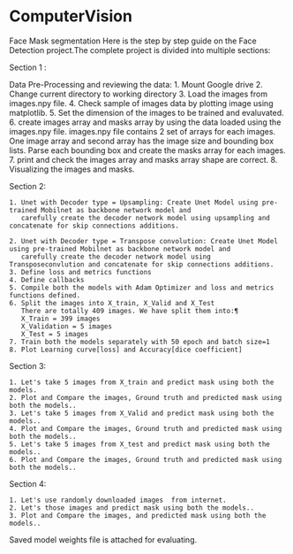 # ComputerVision
Face Mask segmentation
Here is the step by step guide on the Face Detection project.The complete project is divided into multiple sections:

Section 1 : 

Data Pre-Processing and reviewing the data:
    1. Mount Google drive
    2. Change current directory to working directory
    3. Load the images from images.npy file. 
    4. Check sample of images data by plotting image using matplotlib.
    5. Set the dimension of the images to be trained and evaluvated.
    6. create images array and masks array by using the data loaded using the images.npy file.
       images.npy file contains 2 set of arrays for each images. One image array and second array has the image size and bounding box lists.
       Parse each bounding box and create the masks array for each images.
    7. print and check the images array and masks array shape are correct.
    8. Visualizing the images and masks.

Section 2:

    1. Unet with Decoder type = Upsampling: Create Unet Model using pre-trained Mobilnet as backbone network model and
       carefully create the decoder network model using upsampling and concatenate for skip connections additions.

    2. Unet with Decoder type = Transpose convolution: Create Unet Model using pre-trained Mobilnet as backbone network model and
       carefully create the decoder network model using Transposeconvlution and concatenate for skip connections additions.
    3. Define loss and metrics functions
    4. Define callbacks
    5. Compile both the models with Adam Optimizer and loss and metrics functions defined.
    6. Split the images into X_train, X_Valid and X_Test
       There are totally 409 images. We have split them into:¶
       X_Train = 399 images
       X_Validation = 5 images
       X_Test = 5 images
    7. Train both the models separately with 50 epoch and batch size=1
    8. Plot Learning curve[loss] and Accuracy[dice coefficient]



Section 3:

    1. Let's take 5 images from X_train and predict mask using both the models.
    2. Plot and Compare the images, Ground truth and predicted mask using both the models..
    3. Let's take 5 images from X_Valid and predict mask using both the models..
    4. Plot and Compare the images, Ground truth and predicted mask using both the models..
    5. Let's take 5 images from X_test and predict mask using both the models..
    6. Plot and Compare the images, Ground truth and predicted mask using both the models..

Section 4: 

    1. Let's use randomly downloaded images  from internet.
    2. Let's those images and predict mask using both the models..
    3. Plot and Compare the images, and predicted mask using both the models..

Saved model weights file is attached for evaluating.
